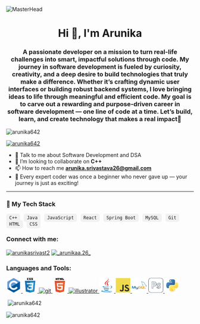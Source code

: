![MasterHead](https://miro.medium.com/max/1400/1*qdAW1TjCN57h1lbuuzvchg.gif)
<h1 align="center">Hi 👋, I'm Arunika</h1>
<h3 align="center">A passionate developer on a mission to turn real-life challenges into smart, impactful solutions through code. My journey in software development is fueled by curiosity, creativity, and a deep desire to build technologies that truly make a difference. Whether it’s crafting dynamic user interfaces or building robust backend systems, I love bringing ideas to life through meaningful and efficient code. My goal is to carve out a rewarding and purpose-driven career in software development — one line of code at a time. Let’s build, learn, and create technology that makes a real impact🌟</h3>

<p align="left"> <img src="https://komarev.com/ghpvc/?username=arunika642&label=Profile%20views&color=0e75b6&style=flat" alt="arunika642" /> </p>

<p align="left"> <a href="https://github.com/ryo-ma/github-profile-trophy"><img src="https://github-profile-trophy.vercel.app/?username=arunika642" alt="arunika642" /></a> </p>

- 🔭 Talk to me about Software Development and DSA
- 👯 I’m looking to collaborate on **C++**
- 📫 How to reach me **arunika.srivastava26@gmail.com**
- 🌱 Every expert coder was once a beginner who never gave up — your journey is just as exciting!

---

<h3 align="left">🚀 My Tech Stack</h3>
<p align="left">
  <code style="background:#f1f1f1; padding:4px 8px; border-radius:5px; margin-right:6px;">C++</code>
  <code style="background:#f1f1f1; padding:4px 8px; border-radius:5px; margin-right:6px;">Java</code>
  <code style="background:#f1f1f1; padding:4px 8px; border-radius:5px; margin-right:6px;">JavaScript</code>
  <code style="background:#f1f1f1; padding:4px 8px; border-radius:5px; margin-right:6px;">React</code>
  <code style="background:#f1f1f1; padding:4px 8px; border-radius:5px; margin-right:6px;">Spring Boot</code>
  <code style="background:#f1f1f1; padding:4px 8px; border-radius:5px; margin-right:6px;">MySQL</code>
  <code style="background:#f1f1f1; padding:4px 8px; border-radius:5px; margin-right:6px;">Git</code>
  <code style="background:#f1f1f1; padding:4px 8px; border-radius:5px; margin-right:6px;">HTML</code>
  <code style="background:#f1f1f1; padding:4px 8px; border-radius:5px;">CSS</code>
</p>


<h3 align="left">Connect with me:</h3>
<p align="left">
<a href="https://twitter.com/arunikasrivast2" target="blank"><img align="center" src="https://raw.githubusercontent.com/rahuldkjain/github-profile-readme-generator/master/src/images/icons/Social/twitter.svg" alt="arunikasrivast2" height="30" width="40" /></a>
<a href="https://instagram.com/_arunikaa.26_" target="blank"><img align="center" src="https://raw.githubusercontent.com/rahuldkjain/github-profile-readme-generator/master/src/images/icons/Social/instagram.svg" alt="_arunikaa.26_" height="30" width="40" /></a>
</p>

<h3 align="left">Languages and Tools:</h3>
<p align="left"> <a href="https://www.cprogramming.com/" target="_blank" rel="noreferrer"> <img src="https://raw.githubusercontent.com/devicons/devicon/master/icons/c/c-original.svg" alt="c" width="40" height="40"/> </a> <a href="https://www.w3schools.com/css/" target="_blank" rel="noreferrer"> <img src="https://raw.githubusercontent.com/devicons/devicon/master/icons/css3/css3-original-wordmark.svg" alt="css3" width="40" height="40"/> </a> <a href="https://git-scm.com/" target="_blank" rel="noreferrer"> <img src="https://www.vectorlogo.zone/logos/git-scm/git-scm-icon.svg" alt="git" width="40" height="40"/> </a> <a href="https://www.w3.org/html/" target="_blank" rel="noreferrer"> <img src="https://raw.githubusercontent.com/devicons/devicon/master/icons/html5/html5-original-wordmark.svg" alt="html5" width="40" height="40"/> </a> <a href="https://www.adobe.com/in/products/illustrator.html" target="_blank" rel="noreferrer"> <img src="https://www.vectorlogo.zone/logos/adobe_illustrator/adobe_illustrator-icon.svg" alt="illustrator" width="40" height="40"/> </a> <a href="https://www.java.com" target="_blank" rel="noreferrer"> <img src="https://raw.githubusercontent.com/devicons/devicon/master/icons/java/java-original.svg" alt="java" width="40" height="40"/> </a> <a href="https://developer.mozilla.org/en-US/docs/Web/JavaScript" target="_blank" rel="noreferrer"> <img src="https://raw.githubusercontent.com/devicons/devicon/master/icons/javascript/javascript-original.svg" alt="javascript" width="40" height="40"/> </a> <a href="https://www.mysql.com/" target="_blank" rel="noreferrer"> <img src="https://raw.githubusercontent.com/devicons/devicon/master/icons/mysql/mysql-original-wordmark.svg" alt="mysql" width="40" height="40"/> </a> <a href="https://www.photoshop.com/en" target="_blank" rel="noreferrer"> <img src="https://raw.githubusercontent.com/devicons/devicon/master/icons/photoshop/photoshop-line.svg" alt="photoshop" width="40" height="40"/> </a> <a href="https://www.python.org" target="_blank" rel="noreferrer"> <img src="https://raw.githubusercontent.com/devicons/devicon/master/icons/python/python-original.svg" alt="python" width="40" height="40"/> </a> </p>

<p>&nbsp;<img align="center" src="https://github-readme-stats.vercel.app/api?username=arunika642&show_icons=true&locale=en" alt="arunika642" /></p>

<p><img align="center" src="https://github-readme-streak-stats.herokuapp.com/?user=arunika642&" alt="arunika642" /></p>

